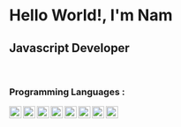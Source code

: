 # Hello World!, I'm Nam 
## Javascript Developer

<br />

### Programming Languages :
<p>

  <img align="left" alt="javascript" width="22px" src="https://seeklogo.com/images/J/javascript-js-logo-2949701702-seeklogo.com.png" />
  <img align="left" alt="typescript" width="22px" src="https://seeklogo.com/images/T/typescript-logo-B29A3F462D-seeklogo.com.png" />
  <img align="left" alt="node-icon" width="22px" src="https://www.vectorlogo.zone/logos/nodejs/nodejs-icon.svg" />
  <img align="left" alt="react-icon" width="22px" src="https://www.vectorlogo.zone/logos/reactjs/reactjs-icon.svg" />
  <img align="left" alt="graphql" width="22px" src="https://www.vectorlogo.zone/logos/graphql/graphql-icon.svg" />
  <img align="left" alt="postgres" width="22px" src="https://www.vectorlogo.zone/logos/postgresql/postgresql-icon.svg" />
  <img align="left" alt="hasura" width="22px" src=" https://www.vectorlogo.zone/logos/hasuraio/hasuraio-icon.svg" />
  <img align="left" alt="firebase" width="22px" src="https://www.vectorlogo.zone/logos/firebase/firebase-icon.svg" />

</p>
